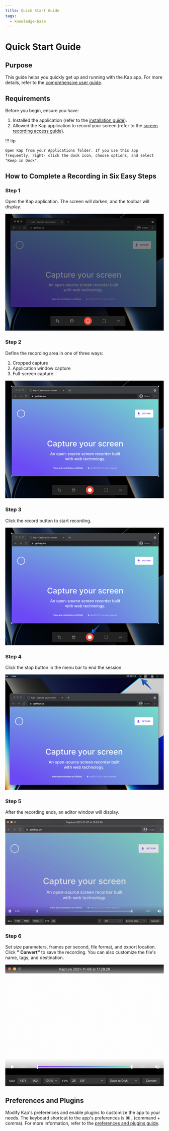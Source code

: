 ```yaml
---
title: Quick Start Guide
tags:
  - knowledge-base
---
```


# Quick Start Guide

## **Purpose**

This guide helps you quickly get up and running with the Kap app. For more details, refer to the <u>[comprehensive user guide](./comprehensive_user_guide/Tool-Bar_393330.md)</u>.

## **Requirements**

Before you begin, ensure you have:

  1. Installed the application (refer to the <u>[installation guide](./setting_up_kap/Installation-Guide_327695.md)</u>).
  2. Allowed the Kap application to record your screen (refer to the <u>[screen recording access guide](./setting_up_kap/Screen-Recording-Permission-Guide_393254.md)</u>).

!!! tip

    Open Kap from your Applications folder. If you use this app frequently, right- click the dock icon, choose options, and select "Keep in Dock".


## **How to Complete a Recording in Six Easy Steps**

### Step 1

Open the Kap application. The screen will darken, and the toolbar will display.

![Darkened screen](../assets/img/Quick-Start-Guide_327712_images/589844.png)

### Step 2

Define the recording area in one of three ways:

  1. Cropped capture
  2. Application window capture
  3. Full-screen capture

![Kap capture start](../assets/img/Quick-Start-Guide_327712_images/589851.jpg)

### Step 3

Click the record button to start recording.

![Start capture button](../assets/img/Quick-Start-Guide_327712_images/589857.jpg)

### Step 4

Click the stop button in the menu bar to end the session.

![Stop recording button](../assets/img/Quick-Start-Guide_327712_images/589863.jpg)

### Step 5

After the recording ends, an editor window will display.

![Editor window](../assets/img/Quick-Start-Guide_327712_images/589869.jpg)

### Step 6

Set size parameters, frames per second, file format, and export location. Click **" Convert"** to save the recording. You can also customize the file's name, tags, and destination.

![Video editing options](../assets/img/Quick-Start-Guide_327712_images/589884.png)

## **Preferences and Plugins**

Modify Kap's preferences and enable plugins to customize the app to your needs. The keyboard shortcut to the app's preferences is ⌘ , (command + comma). For more information, refer to the <u>[preferences and plugins guide](./comprehensive_user_guide/Preferences-and-Plugins_360709.md)</u>.